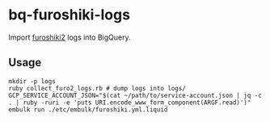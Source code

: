 # bq-furoshiki-logs

Import [furoshiki2][] logs into BigQuery.

## Usage

```
mkdir -p logs
ruby collect_furo2_logs.rb # dump logs into logs/
GCP_SERVICE_ACCOUNT_JSON="$(cat ~/path/to/service-account.json | jq -c . | ruby -ruri -e 'puts URI.encode_www_form_component(ARGF.read)')" embulk run ./etc/embulk/furoshiki.yml.liquid
```

[furoshiki2]: https://github.com/motemen/furoshiki2
